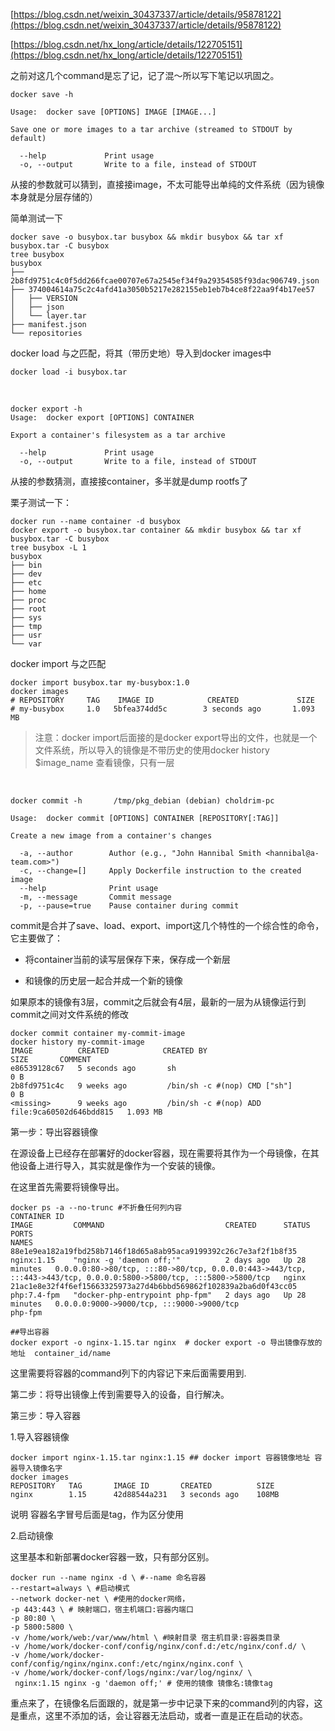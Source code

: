 [https://blog.csdn.net/weixin_30437337/article/details/95878122](https://blog.csdn.net/weixin_30437337/article/details/95878122)

[https://blog.csdn.net/hx_long/article/details/122705151](https://blog.csdn.net/hx_long/article/details/122705151)

之前对这几个command是忘了记，记了混～所以写下笔记以巩固之。

```
docker save -h

Usage:  docker save [OPTIONS] IMAGE [IMAGE...]

Save one or more images to a tar archive (streamed to STDOUT by default)

  --help             Print usage
  -o, --output       Write to a file, instead of STDOUT
```

从接的参数就可以猜到，直接接image，不太可能导出单纯的文件系统（因为镜像本身就是分层存储的）

简单测试一下

```
docker save -o busybox.tar busybox && mkdir busybox && tar xf busybox.tar -C busybox
tree busybox
busybox
├── 2b8fd9751c4c0f5dd266fcae00707e67a2545ef34f9a29354585f93dac906749.json
├── 374004614a75c2c4afd41a3050b5217e282155eb1eb7b4ce8f22aa9f4b17ee57
│   ├── VERSION
│   ├── json
│   └── layer.tar
├── manifest.json
└── repositories
```

docker load 与之匹配，将其（带历史地）导入到docker images中

```
docker load -i busybox.tar
```

 

```
docker export -h
Usage:  docker export [OPTIONS] CONTAINER

Export a container's filesystem as a tar archive

  --help             Print usage
  -o, --output       Write to a file, instead of STDOUT
```

从接的参数猜测，直接接container，多半就是dump rootfs了

栗子测试一下：

```
docker run --name container -d busybox
docker export -o busybox.tar container && mkdir busybox && tar xf busybox.tar -C busybox
tree busybox -L 1
busybox
├── bin
├── dev
├── etc
├── home
├── proc
├── root
├── sys
├── tmp
├── usr
└── var
```

docker import 与之匹配

```
docker import busybox.tar my-busybox:1.0
docker images
# REPOSITORY     TAG    IMAGE ID            CREATED             SIZE
# my-busybox     1.0   5bfea374dd5c        3 seconds ago       1.093 MB
```

> 注意：docker import后面接的是docker export导出的文件，也就是一个文件系统，所以导入的镜像是不带历史的使用docker history $image_name 查看镜像，只有一层


 

```
docker commit -h       /tmp/pkg_debian (debian) choldrim-pc

Usage:  docker commit [OPTIONS] CONTAINER [REPOSITORY[:TAG]]

Create a new image from a container's changes

  -a, --author        Author (e.g., "John Hannibal Smith <hannibal@a-team.com>")
  -c, --change=[]     Apply Dockerfile instruction to the created image
  --help              Print usage
  -m, --message       Commit message
  -p, --pause=true    Pause container during commit
```

commit是合并了save、load、export、import这几个特性的一个综合性的命令，它主要做了：

- 将container当前的读写层保存下来，保存成一个新层

- 和镜像的历史层一起合并成一个新的镜像

如果原本的镜像有3层，commit之后就会有4层，最新的一层为从镜像运行到commit之间对文件系统的修改

```
docker commit container my-commit-image
docker history my-commit-image
IMAGE          CREATED            CREATED BY                                      SIZE       COMMENT
e86539128c67   5 seconds ago       sh                                              0 B                 
2b8fd9751c4c   9 weeks ago         /bin/sh -c #(nop) CMD ["sh"]                    0 B                 
<missing>      9 weeks ago         /bin/sh -c #(nop) ADD file:9ca60502d646bdd815   1.093 MB
```

第一步：导出容器镜像

在源设备上已经存在部署好的docker容器，现在需要将其作为一个母镜像，在其他设备上进行导入，其实就是像作为一个安装的镜像。

在这里首先需要将镜像导出。

```
docker ps -a --no-trunc #不折叠任何列内容
CONTAINER ID                                                       IMAGE         COMMAND                           CREATED      STATUS          PORTS                                                                                                                 NAMES
88e1e9ea182a19fbd258b7146f18d65a8ab95aca9199392c26c7e3af2f1b8f35   nginx:1.15    "nginx -g 'daemon off;'"          2 days ago   Up 28 minutes   0.0.0.0:80->80/tcp, :::80->80/tcp, 0.0.0.0:443->443/tcp, :::443->443/tcp, 0.0.0.0:5800->5800/tcp, :::5800->5800/tcp   nginx
21ac1e8e32f4f6ef15663325973a27d4b6bbd569862f102839a2ba6d0f43cc05   php:7.4-fpm   "docker-php-entrypoint php-fpm"   2 days ago   Up 28 minutes   0.0.0.0:9000->9000/tcp, :::9000->9000/tcp                                                                             php-fpm

##导出容器
docker export -o nginx-1.15.tar nginx  # docker export -o 导出镜像存放的地址  container_id/name

```

这里需要将容器的command列下的内容记下来后面需要用到.

第二步：将导出镜像上传到需要导入的设备，自行解决。

第三步：导入容器

1.导入容器镜像

```
docker import nginx-1.15.tar nginx:1.15 ## docker import 容器镜像地址 容器导入镜像名字
docker images
REPOSITORY   TAG       IMAGE ID       CREATED          SIZE
nginx        1.15      42d88544a231   3 seconds ago    108MB

```

说明 容器名字冒号后面是tag，作为区分使用

2.启动镜像

这里基本和新部署docker容器一致，只有部分区别。

```
docker run --name nginx -d \ #--name 命名容器
--restart=always \ #启动模式
--network docker-net \ #使用的docker网络，
-p 443:443 \ # 映射端口，宿主机端口:容器内端口
-p 80:80 \
-p 5800:5800 \
-v /home/work/web:/var/www/html \ #映射目录 宿主机目录:容器类目录
-v /home/work/docker-conf/config/nginx/conf.d:/etc/nginx/conf.d/ \
-v /home/work/docker-conf/config/nginx/nginx.conf:/etc/nginx/nginx.conf \
-v /home/work/docker-conf/logs/nginx:/var/log/nginx/ \
 nginx:1.15 nginx -g 'daemon off;' # 使用的镜像 镜像名:镜像tag 

```

重点来了，在镜像名后面跟的，就是第一步中记录下来的command列的内容，这是重点，这里不添加的话，会让容器无法启动，或者一直是正在启动的状态。